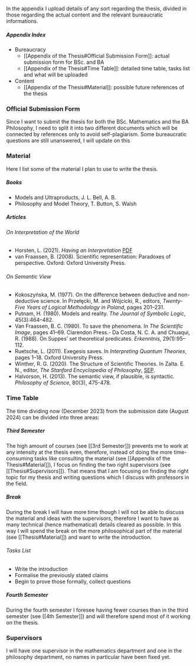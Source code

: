 In the appendix I upload details of any sort regarding the thesis, divided in those regarding the actual content and the relevant bureaucratic informations.
##### Appendix Index
- Bureaucracy 
	- [[Appendix of the Thesis#Official Submission Form]]: actual submission form for BSc. and BA
	- [[Appendix of the Thesis#Time Table]]: detailed time table, tasks list and what will be uploaded
- Content
	- [[Appendix of the Thesis#Material]]: possible future references of the thesis
### Official Submission Form
Since I want to submit the thesis for both the BSc. Mathematics and the BA Philosophy, I need to split it into two different documents which will be connected by references only to avoid self-plagiarism. Some bureaucratic questions are still unanswered, I will update on this
### Material
Here I list some of the material I plan to use to write the thesis.
##### Books
- Models and Ultraproducts, J. L. Bell, A. B. 
- Philosophy and Model Theory, T. Button, S. Walsh
##### Articles
###### On Interpretation of the World
- Horsten, L. (2021). _Having an Interpretation_ [PDF](https://www.philosophie.uni-konstanz.de/securedl/sdl-eyJ0eXAiOiJKV1QiLCJhbGciOiJIUzI1NiJ9.eyJpYXQiOjE3MDE0NDA2MTksImV4cCI6MTcwMjEzMTgxOSwidXNlciI6MCwiZ3JvdXBzIjpbMCwtMV0sImZpbGUiOiJmaWxlYWRtaW4vcGhpbG9zb3BoaWUvYWctaG9yc3Rlbi9QdWJsaWNhdGlvbnNfTGVvbi9Ib3JzdGVuMjAxMF9IYXZpbmdhbkludGVycHJldGF0aW9uLnBkZiIsInBhZ2UiOjEwODcwNX0.dqyhYTONNT2-jgZ8CFCOhLIqDWKySxOWtNKdWcnFAsM/Horsten2010_HavinganInterpretation.pdf)
- van Fraassen, B. (2008). Scientific representation: Paradoxes of perspective. Oxford: Oxford University Press.
###### On Semantic View
- Kokoszyńska, M. (1977). On the difference between deductive and non-deductive science. In Przełęcki, M. and Wójcicki, R., editors, _Twenty-Five Years of Logical Methodology in Poland_, pages 201–231. 
- Putnam, H. (1980). Models and reality. _The Journal of Symbolic Logic_, 45(3):464–482.
- Van Fraassen, B. C. (1980). To save the phenomena. In _The Scientific Image_, pages 41–69. Clarendon Press.- Da Costa, N. C. A. and Chuaqui, R. (1988). On Suppes’ set theoretical predicates. _Erkenntnis_, 29(1):95–112.
- Ruetsche, L. (2011). Exegesis saves. In _Interpreting Quantum Theories_, pages 1–18. Oxford University Press.
- Winther, R. G. (2020). The Structure of Scientific Theories. In Zalta. E. N., editor, _The Stanford Encyclopedia of Philosophy_, [SEP](https://plato.stanford.edu/archives/spr2021/entries/structure-scientific-theories/).
- Halvorson, H. (2013). The semantic view, if plausible, is syntactic. _Philosophy of Science_, 80(3), 475-478.
### Time Table
The time dividing now (December 2023) from the submission date (August 2024) can be divided into three areas:
##### Third Semester
The high amount of courses (see [[3rd Semester]]) prevents me to work at any intensity at the thesis even, therefore, instead of doing the more time-consuming tasks like consulting the material (see [[Appendix of the Thesis#Material]]), I focus on finding the two right supervisors (see [[Thesis#Supervisors]]). That means that I am focusing on finding the right topic for my thesis and writing questions which I discuss with professors in the field.
##### Break
During the break I will have more time though I will not be able to discuss the material and ideas with the supervisors, therefore I want to have as many technical (hence mathematical) details cleared as possible. In this way I will spend the break on the more philosophical part of the material (see [[Thesis#Material]]) and want to write the introduction.
###### Tasks List
- Write the introduction
- Formalise the previously stated claims
- Begin to prove those formally, collect questions
##### Fourth Semester
During the fourth semester I foresee having fewer courses than in the third semester (see [[4th Semester]]) and will therefore spend most of it working on the thesis.
### Supervisors
I will have one supervisor in the mathematics department and one in the philosophy department, no names in particular have been fixed yet.